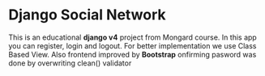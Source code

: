 # Django Social Network

This is an educational **django v4**  project from Mongard course.
In this app you can register, login and logout. For better implementation we use Class Based View.
Also frontend improved by **Bootstrap**
onfirming pasword was done by overwriting clean() validator

